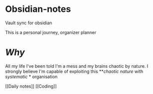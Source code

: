 # Obsidian-notes
Vault sync for obsidian 


This is a personal journey, organizer planner

# *Why*

All my life I've been told I'm a mess and my brains chaotic by nature. I strongly believe I'm capable of exploiting this ***chaotic nature*  with *systematic* *  organisation

[[Daily notes]]
[[Coding]]
